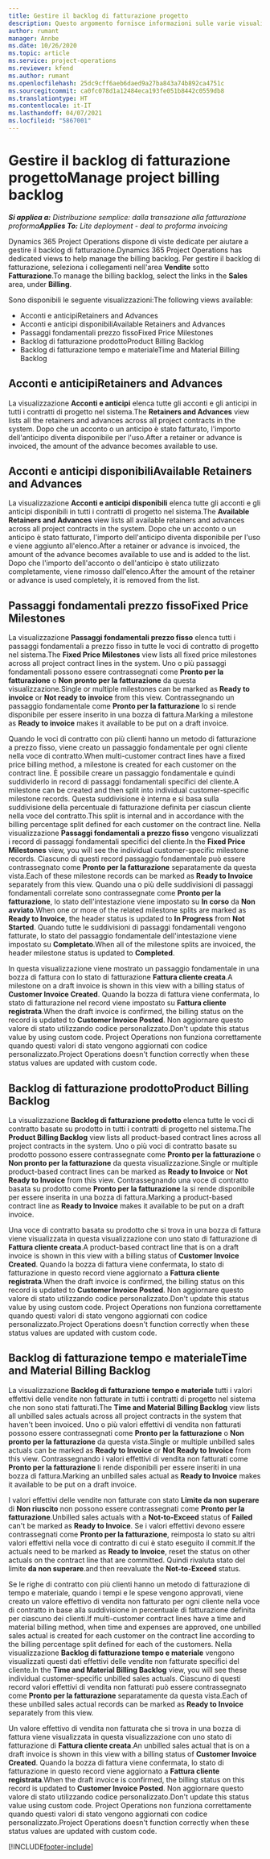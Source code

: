 ```yaml
---
title: Gestire il backlog di fatturazione progetto
description: Questo argomento fornisce informazioni sulle varie visualizzazioni disponibili durante la gestione del backlog di fatturazione nei progetti.
author: rumant
manager: Annbe
ms.date: 10/26/2020
ms.topic: article
ms.service: project-operations
ms.reviewer: kfend
ms.author: rumant
ms.openlocfilehash: 25dc9cff6aeb6daed9a27ba843a74b892ca4751c
ms.sourcegitcommit: ca0fc078d1a12484eca193fe051b8442c0559db8
ms.translationtype: HT
ms.contentlocale: it-IT
ms.lasthandoff: 04/07/2021
ms.locfileid: "5867001"
---
```

# <a name="manage-project-billing-backlog"></a><span data-ttu-id="f6b75-103">Gestire il backlog di fatturazione progetto</span><span class="sxs-lookup"><span data-stu-id="f6b75-103">Manage project billing backlog</span></span> 

<span data-ttu-id="f6b75-104">_**Si applica a:** Distribuzione semplice: dalla transazione alla fatturazione proforma_</span><span class="sxs-lookup"><span data-stu-id="f6b75-104">_**Applies To:** Lite deployment - deal to proforma invoicing_</span></span>

<span data-ttu-id="f6b75-105">Dynamics 365 Project Operations dispone di viste dedicate per aiutare a gestire il backlog di fatturazione.</span><span class="sxs-lookup"><span data-stu-id="f6b75-105">Dynamics 365 Project Operations has dedicated views to help manage the billing backlog.</span></span> <span data-ttu-id="f6b75-106">Per gestire il backlog di fatturazione, seleziona i collegamenti nell'area **Vendite** sotto **Fatturazione**.</span><span class="sxs-lookup"><span data-stu-id="f6b75-106">To manage the billing backlog, select the links in the **Sales** area, under **Billing**.</span></span> 

<span data-ttu-id="f6b75-107">Sono disponibili le seguente visualizzazioni:</span><span class="sxs-lookup"><span data-stu-id="f6b75-107">The following views available:</span></span>

- <span data-ttu-id="f6b75-108">Acconti e anticipi</span><span class="sxs-lookup"><span data-stu-id="f6b75-108">Retainers and Advances</span></span>
- <span data-ttu-id="f6b75-109">Acconti e anticipi disponibili</span><span class="sxs-lookup"><span data-stu-id="f6b75-109">Available Retainers and Advances</span></span>
- <span data-ttu-id="f6b75-110">Passaggi fondamentali prezzo fisso</span><span class="sxs-lookup"><span data-stu-id="f6b75-110">Fixed Price Milestones</span></span>
- <span data-ttu-id="f6b75-111">Backlog di fatturazione prodotto</span><span class="sxs-lookup"><span data-stu-id="f6b75-111">Product Billing Backlog</span></span>
- <span data-ttu-id="f6b75-112">Backlog di fatturazione tempo e materiale</span><span class="sxs-lookup"><span data-stu-id="f6b75-112">Time and Material Billing Backlog</span></span>

## <a name="retainers-and-advances"></a><span data-ttu-id="f6b75-113">Acconti e anticipi</span><span class="sxs-lookup"><span data-stu-id="f6b75-113">Retainers and Advances</span></span>

<span data-ttu-id="f6b75-114">La visualizzazione **Acconti e anticipi** elenca tutte gli acconti e gli anticipi in tutti i contratti di progetto nel sistema.</span><span class="sxs-lookup"><span data-stu-id="f6b75-114">The **Retainers and Advances** view lists all the retainers and advances across all project contracts in the system.</span></span> <span data-ttu-id="f6b75-115">Dopo che un acconto o un anticipo è stato fatturato, l'importo dell'anticipo diventa disponibile per l'uso.</span><span class="sxs-lookup"><span data-stu-id="f6b75-115">After a retainer or advance is invoiced, the amount of the advance becomes available to use.</span></span>

## <a name="available-retainers-and-advances"></a><span data-ttu-id="f6b75-116">Acconti e anticipi disponibili</span><span class="sxs-lookup"><span data-stu-id="f6b75-116">Available Retainers and Advances</span></span>

<span data-ttu-id="f6b75-117">La visualizzazione **Acconti e anticipi disponibili** elenca tutte gli acconti e gli anticipi disponibili in tutti i contratti di progetto nel sistema.</span><span class="sxs-lookup"><span data-stu-id="f6b75-117">The **Available Retainers and Advances** view lists all available retainers and advances across all project contracts in the system.</span></span> <span data-ttu-id="f6b75-118">Dopo che un acconto o un anticipo è stato fatturato, l'importo dell'anticipo diventa disponibile per l'uso e viene aggiunto all'elenco.</span><span class="sxs-lookup"><span data-stu-id="f6b75-118">After a retainer or advance is invoiced, the amount of the advance becomes available to use and is added to the list.</span></span> <span data-ttu-id="f6b75-119">Dopo che l'importo dell'acconto o dell'anticipo è stato utilizzato completamente, viene rimosso dall'elenco.</span><span class="sxs-lookup"><span data-stu-id="f6b75-119">After the amount of the retainer or advance is used completely, it is removed from the list.</span></span>

## <a name="fixed-price-milestones"></a><span data-ttu-id="f6b75-120">Passaggi fondamentali prezzo fisso</span><span class="sxs-lookup"><span data-stu-id="f6b75-120">Fixed Price Milestones</span></span>

<span data-ttu-id="f6b75-121">La visualizzazione **Passaggi fondamentali prezzo fisso** elenca tutti i passaggi fondamentali a prezzo fisso in tutte le voci di contratto di progetto nel sistema.</span><span class="sxs-lookup"><span data-stu-id="f6b75-121">The **Fixed Price Milestones** view lists all fixed price milestones across all project contract lines in the system.</span></span> <span data-ttu-id="f6b75-122">Uno o più passaggi fondamentali possono essere contrassegnati come **Pronto per la fatturazione** o **Non pronto per la fatturazione** da questa visualizzazione.</span><span class="sxs-lookup"><span data-stu-id="f6b75-122">Single or multiple milestones can be marked as **Ready to invoice** or **Not ready to invoice** from this view.</span></span> <span data-ttu-id="f6b75-123">Contrassegnando un passaggio fondamentale come **Pronto per la fatturazione** lo si rende disponibile per essere inserito in una bozza di fattura.</span><span class="sxs-lookup"><span data-stu-id="f6b75-123">Marking a milestone as **Ready to invoice** makes it available to be put on a draft invoice.</span></span>

<span data-ttu-id="f6b75-124">Quando le voci di contratto con più clienti hanno un metodo di fatturazione a prezzo fisso, viene creato un passaggio fondamentale per ogni cliente nella voce di contratto.</span><span class="sxs-lookup"><span data-stu-id="f6b75-124">When multi-customer contract lines have a fixed price billing method, a milestone is created for each customer on the contract line.</span></span> <span data-ttu-id="f6b75-125">È possibile creare un passaggio fondamentale e quindi suddividerlo in record di passaggi fondamentali specifici del cliente.</span><span class="sxs-lookup"><span data-stu-id="f6b75-125">A milestone can be created and then split into individual customer-specific milestone records.</span></span> <span data-ttu-id="f6b75-126">Questa suddivisione è interna e si basa sulla suddivisione della percentuale di fatturazione definita per ciascun cliente nella voce del contratto.</span><span class="sxs-lookup"><span data-stu-id="f6b75-126">This split is internal and in accordance with the billing percentage split defined for each customer on the contract line.</span></span> <span data-ttu-id="f6b75-127">Nella visualizzazione **Passaggi fondamentali a prezzo fisso** vengono visualizzati i record di passaggi fondamentali specifici del cliente.</span><span class="sxs-lookup"><span data-stu-id="f6b75-127">In the **Fixed Price Milestones** view, you will see the individual customer-specific milestone records.</span></span> <span data-ttu-id="f6b75-128">Ciascuno di questi record passaggio fondamentale può essere contrassegnato come **Pronto per la fatturazione** separatamente da questa vista.</span><span class="sxs-lookup"><span data-stu-id="f6b75-128">Each of these milestone records can be marked as **Ready to Invoice** separately from this view.</span></span> <span data-ttu-id="f6b75-129">Quando una o più delle suddivisioni di passaggi fondamentali correlate sono contrassegnate come **Pronto per la fatturazione**, lo stato dell'intestazione viene impostato su **In corso** da **Non avviato**.</span><span class="sxs-lookup"><span data-stu-id="f6b75-129">When one or more of the related milestone splits are marked as **Ready to Invoice**, the header status is updated to **In Progress** from **Not Started**.</span></span> <span data-ttu-id="f6b75-130">Quando tutte le suddivisioni di passaggi fondamentali vengono fatturate, lo stato del passaggio fondamentale dell'intestazione viene impostato su **Completato**.</span><span class="sxs-lookup"><span data-stu-id="f6b75-130">When all of the milestone splits are invoiced, the header milestone status is updated to **Completed**.</span></span>

<span data-ttu-id="f6b75-131">In questa visualizzazione viene mostrato un passaggio fondamentale in una bozza di fattura con lo stato di fatturazione **Fattura cliente creata**.</span><span class="sxs-lookup"><span data-stu-id="f6b75-131">A milestone on a draft invoice is shown in this view with a billing status of **Customer Invoice Created**.</span></span> <span data-ttu-id="f6b75-132">Quando la bozza di fattura viene confermata, lo stato di fatturazione nel record viene impostato su **Fattura cliente registrata**.</span><span class="sxs-lookup"><span data-stu-id="f6b75-132">When the draft invoice is confirmed, the billing status on the record is updated to **Customer Invoice Posted**.</span></span> <span data-ttu-id="f6b75-133">Non aggiornare questo valore di stato utilizzando codice personalizzato.</span><span class="sxs-lookup"><span data-stu-id="f6b75-133">Don't update this status value by using custom code.</span></span> <span data-ttu-id="f6b75-134">Project Operations non funziona correttamente quando questi valori di stato vengono aggiornati con codice personalizzato.</span><span class="sxs-lookup"><span data-stu-id="f6b75-134">Project Operations doesn't function correctly when these status values are updated with custom code.</span></span>

## <a name="product-billing-backlog"></a><span data-ttu-id="f6b75-135">Backlog di fatturazione prodotto</span><span class="sxs-lookup"><span data-stu-id="f6b75-135">Product Billing Backlog</span></span>

<span data-ttu-id="f6b75-136">La visualizzazione **Backlog di fatturazione prodotto** elenca tutte le voci di contratto basate su prodotto in tutti i contratti di progetto nel sistema.</span><span class="sxs-lookup"><span data-stu-id="f6b75-136">The **Product Billing Backlog** view lists all product-based contract lines across all project contracts in the system.</span></span> <span data-ttu-id="f6b75-137">Uno o più voci di contratto basate su prodotto possono essere contrassegnate come **Pronto per la fatturazione** o **Non pronto per la fatturazione** da questa visualizzazione.</span><span class="sxs-lookup"><span data-stu-id="f6b75-137">Single or multiple product-based contract lines can be marked as **Ready to Invoice** or **Not Ready to Invoice** from this view.</span></span> <span data-ttu-id="f6b75-138">Contrassegnando una voce di contratto basata su prodotto come **Pronto per la fatturazione** la si rende disponibile per essere inserita in una bozza di fattura.</span><span class="sxs-lookup"><span data-stu-id="f6b75-138">Marking a product-based contract line as **Ready to Invoice** makes it available to be put on a draft invoice.</span></span>

<span data-ttu-id="f6b75-139">Una voce di contratto basata su prodotto che si trova in una bozza di fattura viene visualizzata in questa visualizzazione con uno stato di fatturazione di **Fattura cliente creata**.</span><span class="sxs-lookup"><span data-stu-id="f6b75-139">A product-based contract line that is on a draft invoice is shown in this view with a billing status of **Customer Invoice Created**.</span></span> <span data-ttu-id="f6b75-140">Quando la bozza di fattura viene confermata, lo stato di fatturazione in questo record viene aggiornato a **Fattura cliente registrata**.</span><span class="sxs-lookup"><span data-stu-id="f6b75-140">When the draft invoice is confirmed, the billing status on this record is updated to **Customer Invoice Posted**.</span></span> <span data-ttu-id="f6b75-141">Non aggiornare questo valore di stato utilizzando codice personalizzato.</span><span class="sxs-lookup"><span data-stu-id="f6b75-141">Don't update this status value by using custom code.</span></span> <span data-ttu-id="f6b75-142">Project Operations non funziona correttamente quando questi valori di stato vengono aggiornati con codice personalizzato.</span><span class="sxs-lookup"><span data-stu-id="f6b75-142">Project Operations doesn't function correctly when these status values are updated with custom code.</span></span>

## <a name="time-and-material-billing-backlog"></a><span data-ttu-id="f6b75-143">Backlog di fatturazione tempo e materiale</span><span class="sxs-lookup"><span data-stu-id="f6b75-143">Time and Material Billing Backlog</span></span>

<span data-ttu-id="f6b75-144">La visualizzazione **Backlog di fatturazione tempo e materiale** tutti i valori effettivi delle vendite non fatturate in tutti i contratti di progetto nel sistema che non sono stati fatturati.</span><span class="sxs-lookup"><span data-stu-id="f6b75-144">The **Time and Material Billing Backlog** view lists all unbilled sales actuals across all project contracts in the system that haven't been invoiced.</span></span> <span data-ttu-id="f6b75-145">Uno o più valori effettivi di vendita non fatturati possono essere contrassegnati come **Pronto per la fatturazione** o **Non pronto per la fatturazione** da questa vista.</span><span class="sxs-lookup"><span data-stu-id="f6b75-145">Single or multiple unbilled sales actuals can be marked as **Ready to Invoice** or **Not Ready to Invoice** from this view.</span></span> <span data-ttu-id="f6b75-146">Contrassegnando i valori effettivi di vendita non fatturati come **Pronto per la fatturazione** li rende disponibili per essere inseriti in una bozza di fattura.</span><span class="sxs-lookup"><span data-stu-id="f6b75-146">Marking an unbilled sales actual as **Ready to Invoice** makes it available to be put on a draft invoice.</span></span>

<span data-ttu-id="f6b75-147">I valori effettivi delle vendite non fatturate con stato **Limite da non superare** di **Non riuscito** non possono essere contrassegnati come **Pronto per la fatturazione**.</span><span class="sxs-lookup"><span data-stu-id="f6b75-147">Unbilled sales actuals with a **Not-to-Exceed** status of **Failed** can't be marked as **Ready to Invoice**.</span></span> <span data-ttu-id="f6b75-148">Se i valori effettivi devono essere contrassegnati come **Pronto per la fatturazione**, reimposta lo stato su altri valori effettivi nella voce di contratto di cui è stato eseguito il commit.</span><span class="sxs-lookup"><span data-stu-id="f6b75-148">If the actuals need to be marked as **Ready to Invoice**, reset the status on other actuals on the contract line that are committed.</span></span> <span data-ttu-id="f6b75-149">Quindi rivaluta stato del limite **da non superare**.</span><span class="sxs-lookup"><span data-stu-id="f6b75-149">and then reevaluate the **Not-to-Exceed** status.</span></span>

<span data-ttu-id="f6b75-150">Se le righe di contratto con più clienti hanno un metodo di fatturazione di tempo e materiale, quando i tempi e le spese vengono approvati, viene creato un valore effettivo di vendita non fatturato per ogni cliente nella voce di contratto in base alla suddivisione in percentuale di fatturazione definita per ciascuno dei clienti.</span><span class="sxs-lookup"><span data-stu-id="f6b75-150">If multi-customer contract lines have a time and material billing method, when time and expenses are approved, one unbilled sales actual is created for each customer on the contract line according to the billing percentage split defined for each of the customers.</span></span> <span data-ttu-id="f6b75-151">Nella visualizzazione **Backlog di fatturazione tempo e materiale** vengono visualizzati questi dati effettivi delle vendite non fatturate specifici del cliente.</span><span class="sxs-lookup"><span data-stu-id="f6b75-151">In the **Time and Material Billing Backlog** view, you will see these individual customer-specific unbilled sales actuals.</span></span> <span data-ttu-id="f6b75-152">Ciascuno di questi record valori effettivi di vendita non fatturati può essere contrassegnato come **Pronto per la fatturazione** separatamente da questa vista.</span><span class="sxs-lookup"><span data-stu-id="f6b75-152">Each of these unbilled sales actual records can be marked as **Ready to Invoice** separately from this view.</span></span>

<span data-ttu-id="f6b75-153">Un valore effettivo di vendita non fatturata che si trova in una bozza di fattura viene visualizzata in questa visualizzazione con uno stato di fatturazione di **Fattura cliente creata**.</span><span class="sxs-lookup"><span data-stu-id="f6b75-153">An unbilled sales actual that is on a draft invoice is shown in this view with a billing status of **Customer Invoice Created**.</span></span> <span data-ttu-id="f6b75-154">Quando la bozza di fattura viene confermata, lo stato di fatturazione in questo record viene aggiornato a **Fattura cliente registrata**.</span><span class="sxs-lookup"><span data-stu-id="f6b75-154">When the draft invoice is confirmed, the billing status on this record is updated to **Customer Invoice Posted**.</span></span> <span data-ttu-id="f6b75-155">Non aggiornare questo valore di stato utilizzando codice personalizzato.</span><span class="sxs-lookup"><span data-stu-id="f6b75-155">Don't update this status value using custom code.</span></span> <span data-ttu-id="f6b75-156">Project Operations non funziona correttamente quando questi valori di stato vengono aggiornati con codice personalizzato.</span><span class="sxs-lookup"><span data-stu-id="f6b75-156">Project Operations doesn't function correctly when these status values are updated with custom code.</span></span>


[!INCLUDE[footer-include](../../includes/footer-banner.md)]
